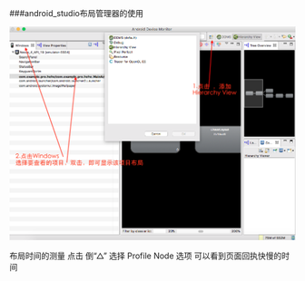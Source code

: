 ###android_studio布局管理器的使用

![](https://github.com/SmallBenniao/Android_Q/blob/master/images/5.png)

布局时间的测量
点击 倒“△”  选择 Profile Node 选项  可以看到页面回执快慢的时间